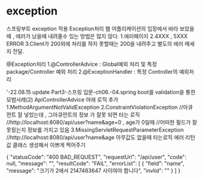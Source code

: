 # exception
스프링부트 exception 적용
Exception처리
웹 어플리케이션의 입장에서 바라 보았을때 , 에러가 났을때 내려줄수 있는 방법은 많지 않다.
1.에러페이지
2.4XXX , 5XXX ERROR
3.Client가 200외에 처리를 하지 못할때는 200을 내려주고 별도의 에러 메세지 전달.

@Exception처리
1.@ControllerAdvice : Global예외 처리 및 특정 package/Controller 예외 처리
2.@ExceptionHandler : 특정 Controller의 예외처리


'-22.08.15 update
Part3-스프링 입문-ch06.-04.spring boot를 validation을 통한 모범사례(2) 
ApiControllerAdvice 아래 로직 추가 
1.MethodArgumentNotValidException
2.ConstraintViolationException
  //아큐먼트 잘 넣었는데 , 그아큐먼트의 정보 가 잘못 되면 타는 로직
         //http://localhost:8080/api/user?name&age=0 , age가 0일때
         //어떠한 필드가 잘못됬는지 정보를 가지고 있음
3.MissingServletRequestParameterException
//http://localhost:8080/api/user?name&age 아무값도 없을때 타는로직
에러 리턴값 클래스 생성해서 이쁘게 찍어주기

{
    "statusCode": "400 BAD_REQUEST",
    "requestUrl": "/api/user",
    "code": null,
    "message": "",
    "resultCode": "FAIL",
    "errorList": [
        {
            "field": "name",
            "message": "크기가 2에서 2147483647 사이여야 합니다",
            "invlid": ""
        }
    ]
}

